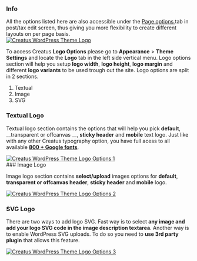 <div class="thz-notification thz-notification-blue">
	<h3 class="thz-notification-title">Info</h3>
	<div>
	All the options listed here are also accessible under the <a class="thz-lightbox mfp-image" href="../../docs-media/post-page-options.jpg" data-mfp-title="Creatus WordPress Theme Post Page Options" data-modal-size="large"> Page options </a> tab in post/tax edit screen, thus giving you more flexibility to create different layouts on per page basis.
	</div>
</div>


<div class="thz-lightbox-gallery" markdown="1">

<div class="thz-doc-image max">
<a class="thz-lightbox mfp-image" href="../../docs-media/logo.jpg" data-mfp-title="Creatus WordPress Theme Logo" data-modal-size="large">
	<img src="../../docs-media/logo.jpg" alt="Creatus WordPress Theme Logo" />
</a>
</div>

To access Creatus __Logo Options__ please go to __Appearance__ >  __Theme Settings__ and locate the __Logo__ tab in the left side vertical menu. Logo options section will help you setup __logo width__, __logo height__, __logo margin__ and different __logo variants__ to be used trough out the site. Logo options are split in 2 sections. 

1. Textual
2. Image
3. SVG

### Textual Logo

Textual logo section contains the options that will help you pick __default__, __transparent or offcanvas __, __sticky header__ and __mobile__ text logo. Just like with any other Creatus typography option,  you have full acess to all available [__800 + Google fonts__](https://fonts.google.com/).

<div class="thz-doc-image max">
<a class="thz-lightbox mfp-image" href="../../docs-media/logo-options-1.jpg?v=2" data-mfp-title="Creatus WordPress Theme Admin Logo Textual" data-modal-size="large">
	<img src="../../docs-media/logo-options-1.jpg?v=2" alt="Creatus WordPress Theme Logo Options 1" />
</a>
</div>
### Image Logo

Image logo section contains __select/upload__ images options for __default__, __transparent or offcanvas header__, __sticky header__ and __mobile__ logo. 

<div class="thz-doc-image max">
<a class="thz-lightbox mfp-image" href="../../docs-media/logo-options-2.jpg?v=2" data-mfp-title="Creatus WordPress Theme Admin Logo Image" data-modal-size="large">
	<img src="../../docs-media/logo-options-2.jpg?v=2" alt="Creatus WordPress Theme Logo Options 2" />
</a>
</div>


### SVG Logo

There are two ways to add logo SVG. Fast way is to select __any image and add your logo SVG code in the image description textarea__. Another way is to enable WordPress SVG uploads. To do so you need to __use 3rd party plugin__ that allows this feature.

<div class="thz-doc-image max">
<a class="thz-lightbox mfp-image" href="../../docs-media/logo-options-3.jpg?v=2" data-mfp-title="Creatus WordPress Theme Admin Logo SVG" data-modal-size="large">
	<img src="../../docs-media/logo-options-3.jpg?v=2" alt="Creatus WordPress Theme Logo Options 3" />
</a>
</div>

</div>